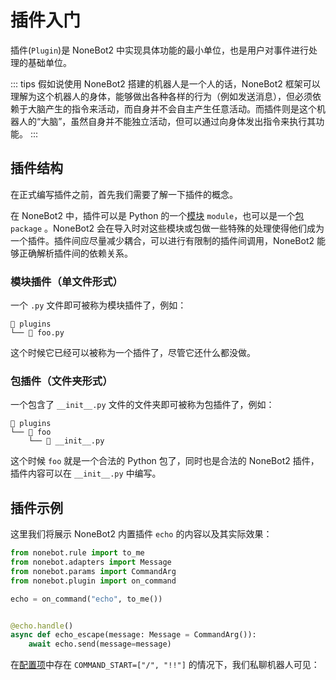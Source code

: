 # 插件入门

插件(`Plugin`)是 NoneBot2 中实现具体功能的最小单位，也是用户对事件进行处理的基础单位。

::: tips
假如说使用 NoneBot2 搭建的机器人是一个人的话，NoneBot2 框架可以理解为这个机器人的身体，能够做出各种各样的行为（例如发送消息），但必须依赖于大脑产生的指令来活动，而自身并不会自主产生任意活动。而插件则是这个机器人的“大脑”，虽然自身并不能独立活动，但可以通过向身体发出指令来执行其功能。
:::

## 插件结构

在正式编写插件之前，首先我们需要了解一下插件的概念。

在 NoneBot2 中，插件可以是 Python 的一个[模块](https://docs.python.org/zh-cn/3/tutorial/modules.html) `module`，也可以是一个[包](https://docs.python.org/zh-cn/3/tutorial/modules.html#packages) `package` 。NoneBot2 会在导入时对这些模块或包做一些特殊的处理使得他们成为一个插件。插件间应尽量减少耦合，可以进行有限制的插件间调用，NoneBot2 能够正确解析插件间的依赖关系。

### 模块插件（单文件形式）

一个 `.py` 文件即可被称为模块插件了，例如：

```tree title=Project
📂 plugins
└── 📜 foo.py
```

这个时候它已经可以被称为一个插件了，尽管它还什么都没做。

### 包插件（文件夹形式）

一个包含了 `__init__.py` 文件的文件夹即可被称为包插件了，例如：

```tree title=Project
📂 plugins
└── 📂 foo
    └── 📜 __init__.py
```

这个时候 `foo` 就是一个合法的 Python 包了，同时也是合法的 NoneBot2 插件，插件内容可以在 `__init__.py` 中编写。

## 插件示例

这里我们将展示 NoneBot2 内置插件 `echo` 的内容以及其实际效果：

```python title=echo.py
from nonebot.rule import to_me
from nonebot.adapters import Message
from nonebot.params import CommandArg
from nonebot.plugin import on_command

echo = on_command("echo", to_me())


@echo.handle()
async def echo_escape(message: Message = CommandArg()):
    await echo.send(message=message)
```

在[配置项](../插件开发（高级）/配置项.md)中存在 `COMMAND_START=["/", "!!"]` 的情况下，我们私聊机器人可见：

<!-- TODO: 这里放个echo插件的示例图片 -->
